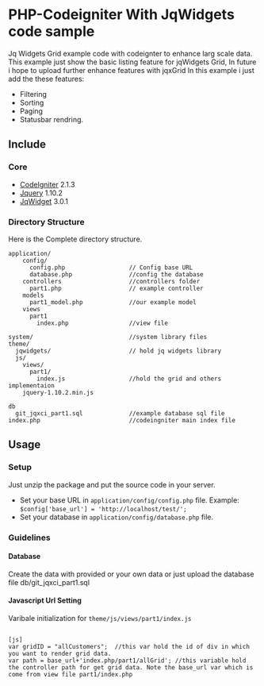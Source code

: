 PHP-Codeigniter With JqWidgets code sample
=========================
Jq Widgets Grid example code with codeignter to enhance larg scale data.
This example just show the basic listing feature for jqWidgets Grid, In future i hope to upload further enhance features with jqxGrid
In this example i just add the these features:
 - Filtering
 - Sorting
 - Paging
 - Statusbar rendring.



## Include
### Core
* [CodeIgniter](https://github.com/EllisLab/CodeIgniter) 2.1.3 
* [Jquery](http://jquery.com/) 1.10.2
* [JqWidget](http://www.jqwidgets.com/) 3.0.1
 



### Directory Structure
Here is the Complete directory structure.

```
application/
    config/                     
      config.php                  // Config base URL
      database.php                //config the database
    controllers                   //controllers folder
      part1.php                   // example controller
    models
      part1_model.php             //our example model
    views
      part1
        index.php                 //view file
    
system/                           //system library files
theme/
  jqwidgets/                      // hold jq widgets library
  js/
    views/
      part1/
        index.js                  //hold the grid and others implementaion
    jquery-1.10.2.min.js
  
db
  git_jqxci_part1.sql             //example database sql file 
index.php                         //codeingniter main index file
```
## Usage

### Setup
 Just unzip the package and put the source code in your server.

* Set your base URL in `application/config/config.php` file. Example: `$config['base_url'] = 'http://localhost/test/';`
* Set your database in `application/config/database.php` file.

### Guidelines

#### Database
Create the data with provided or your own data or just upload the database file db/git_jqxci_part1.sql

#### Javascript Url Setting 
Varibale initialization for `theme/js/views/part1/index.js`


```

[js]
var gridID = "allCustomers";  //this var hold the id of div in which you want to render grid data.
var path = base_url+'index.php/part1/allGrid'; //this variable hold the controller path for get grid data. Note the base_url var which is come from view file part1/index.php

```



